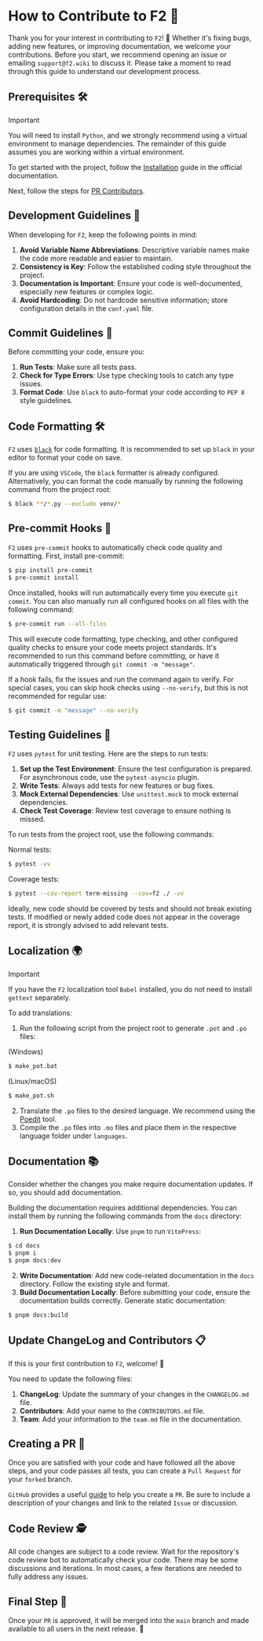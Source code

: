 # How to Contribute to F2 🚀

Thank you for your interest in contributing to `F2`! 🎉 Whether it's fixing bugs, adding new features, or improving documentation, we welcome your contributions. Before you start, we recommend opening an issue or emailing `support@f2.wiki` to discuss it. Please take a moment to read through this guide to understand our development process.

## Prerequisites 🛠️
> [!IMPORTANT]
> You will need to install `Python`, and we strongly recommend using a virtual environment to manage dependencies.
> The remainder of this guide assumes you are working within a virtual environment.

To get started with the project, follow the [Installation](https://f2.wiki/install#必备条件) guide in the official documentation.

Next, follow the steps for [PR Contributors](https://f2.wiki/install#pr贡献者).

## Development Guidelines 📝
When developing for `F2`, keep the following points in mind:

1. **Avoid Variable Name Abbreviations**: Descriptive variable names make the code more readable and easier to maintain.
2. **Consistency is Key**: Follow the established coding style throughout the project.
3. **Documentation is Important**: Ensure your code is well-documented, especially new features or complex logic.
4. **Avoid Hardcoding**: Do not hardcode sensitive information; store configuration details in the `conf.yaml` file.

## Commit Guidelines 📌
Before committing your code, ensure you:

1. **Run Tests**: Make sure all tests pass.
2. **Check for Type Errors**: Use type checking tools to catch any type issues.
3. **Format Code**: Use `black` to auto-format your code according to `PEP 8` style guidelines.

## Code Formatting 🛠️

`F2` uses [`black`](https://github.com/psf/black) for code formatting. It is recommended to set up `black` in your editor to format your code on save.

If you are using `VSCode`, the `black` formatter is already configured. Alternatively, you can format the code manually by running the following command from the project root:

```bash
$ black **/*.py --exclude venv/*
```

## Pre-commit Hooks 🔄

`F2` uses `pre-commit` hooks to automatically check code quality and formatting. First, install pre-commit:

```bash
$ pip install pre-commit
$ pre-commit install
```

Once installed, hooks will run automatically every time you execute `git commit`. You can also manually run all configured hooks on all files with the following command:

```bash
$ pre-commit run --all-files
```

This will execute code formatting, type checking, and other configured quality checks to ensure your code meets project standards. It's recommended to run this command before committing, or have it automatically triggered through `git commit -m "message"`.

If a hook fails, fix the issues and run the command again to verify. For special cases, you can skip hook checks using `--no-verify`, but this is not recommended for regular use:

```bash
$ git commit -m "message" --no-verify
```

## Testing Guidelines 🧪
`F2` uses `pytest` for unit testing. Here are the steps to run tests:

1. **Set up the Test Environment**: Ensure the test configuration is prepared. For asynchronous code, use the `pytest-asyncio` plugin.
2. **Write Tests**: Always add tests for new features or bug fixes.
3. **Mock External Dependencies**: Use `unittest.mock` to mock external dependencies.
4. **Check Test Coverage**: Review test coverage to ensure nothing is missed.

To run tests from the project root, use the following commands:

Normal tests:

```bash
$ pytest -vv
```
Coverage tests:
```bash
$ pytest --cov-report term-missing --cov=f2 ./ -vv
```

Ideally, new code should be covered by tests and should not break existing tests. If modified or newly added code does not appear in the coverage report, it is strongly advised to add relevant tests.

## Localization 🌍
> [!IMPORTANT]
> If you have the `F2` localization tool `Babel` installed, you do not need to install `gettext` separately.

To add translations:

1. Run the following script from the project root to generate `.pot` and `.po` files:

(Windows)
```bash
$ make_pot.bat
```
(Linux/macOS)
```bash
$ make_pot.sh
```
2. Translate the `.po` files to the desired language. We recommend using the [Poedit](https://poedit.net/) tool.
3. Compile the `.po` files into `.mo` files and place them in the respective language folder under `languages`.

## Documentation 📚
Consider whether the changes you make require documentation updates. If so, you should add documentation.

Building the documentation requires additional dependencies. You can install them by running the following commands from the `docs` directory:

1. **Run Documentation Locally**:
Use `pnpm` to run `VitePress`:
```bash
$ cd docs
$ pnpm i
$ pnpm docs:dev
```
2. **Write Documentation**: Add new code-related documentation in the `docs` directory. Follow the existing style and format.
3. **Build Documentation Locally**: Before submitting your code, ensure the documentation builds correctly.
Generate static documentation:
```bash
$ pnpm docs:build
```

## Update ChangeLog and Contributors 📋
If this is your first contribution to `F2`, welcome! 🎉

You need to update the following files:
1. **ChangeLog**: Update the summary of your changes in the `CHANGELOG.md` file.
2. **Contributors**: Add your name to the `CONTRIBUTORS.md` file.
3. **Team**: Add your information to the `team.md` file in the documentation.

## Creating a PR 🚀
Once you are satisfied with your code and have followed all the above steps, and your code passes all tests, you can create a `Pull Request` for your `forked` branch.

`GitHub` provides a useful [guide](https://docs.github.com/en/github/collaborating-with-issues-and-pull-requests/creating-a-pull-request) to help you create a `PR`. Be sure to include a description of your changes and link to the related `Issue` or discussion.

## Code Review 🕵️
All code changes are subject to a code review. Wait for the repository's code review bot to automatically check your code. There may be some discussions and iterations. In most cases, a few iterations are needed to fully address any issues.

## Final Step 🏁
Once your `PR` is approved, it will be merged into the `main` branch and made available to all users in the next release. 🚀
